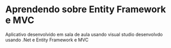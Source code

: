 # Aprendendo sobre Entity Framework e MVC

Aplicativo desenvolvido em sala de aula usando visual studio
desenvolvdo usando .Net e Entity Framework e MVC
